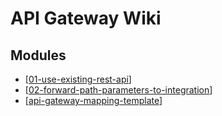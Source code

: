 # API Gateway Wiki

Modules
---

- [[01-use-existing-rest-api]]
- [[02-forward-path-parameters-to-integration]]
- [[api-gateway-mapping-template]]

[//begin]: # "Autogenerated link references for markdown compatibility"
[01-use-existing-rest-api]: 01-use-existing-rest-api.md "Use Existing Rest API"
[02-forward-path-parameters-to-integration]: 02-forward-path-parameters-to-integration.md "Forward Path Parameters to Integration"
[api-gateway-mapping-template]: api-gateway-mapping-template.md "API Gateway Mapping Template"
[//end]: # "Autogenerated link references"
